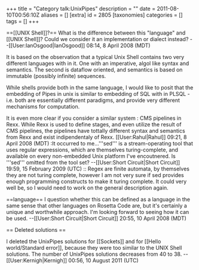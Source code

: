 +++
title = "Category talk:UnixPipes"
description = ""
date = 2011-08-10T00:56:10Z
aliases = []
[extra]
id = 2805
[taxonomies]
categories = []
tags = []
+++

==[[UNIX Shell]]?==
What is the difference between this "language" and [[UNIX Shell]]? Could we consider it an implementation or dialect instead? --[[User:IanOsgood|IanOsgood]] 08:14, 8 April 2008 (MDT)

It is based on the observation that a typical Unix Shell contains two very different languages with in it. One with an imperative, algol like syntax and semantics. The second is dataflow oriented, and semantics is based on immutable (possibly infinite) sequences.

While shells provide both in the same language, I would like to posit that the embedding of Pipes in unix is similar to embedding of SQL with in PLSQL - i.e. both are essentially different paradigms, and provide very different mechanisms for computation.

It is even more clear if you consider a similar system : CMS pipelines in Rexx. While Rexx is used to define stages, and even utilize the result of CMS pipelines, the pipelines have tottally different syntax and semantics from Rexx and exist indipendentaly of Rexx.
[[User:Rahul|Rahul]] 09:21, 8 April 2008 (MDT)
:It occurred to me...'''sed''' is a stream-operating tool that uses regular expressions, which are themselves turing-complete, and available on every non-embedded Unix platform I've encoutnered.  Is '''sed''' omitted from the tool set? --[[User:Short Circuit|Short Circuit]] 19:59, 15 February 2009 (UTC)
:: Regex are finite automata, by themselves they are not turing complete, however I am not very sure if sed provides enough programming constructs to make it turing complete. It could very well be, so I would need to work on the general description again.

==language==
I question whether this can be defined as a language in the same sense that other languages on Rosetta Code are, but it's certainly a unique and worthwhile approach.  I'm looking forward to seeing how it can be used. --[[User:Short Circuit|Short Circuit]] 20:55, 10 April 2008 (MDT)

== Deleted solutions ==

I deleted the UnixPipes solutions for [[Sockets]] and for [[Hello world/Standard error]], because they were too similar to the UNIX Shell solutions. The number of UnixPipes solutions decreases from 40 to 38. --[[User:Kernigh|Kernigh]] 00:56, 10 August 2011 (UTC)
